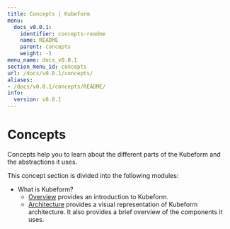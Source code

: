 ```yaml
---
title: Concepts | Kubeform
menu:
  docs_v0.0.1:
    identifier: concepts-readme
    name: README
    parent: concepts
    weight: -1
menu_name: docs_v0.0.1
section_menu_id: concepts
url: /docs/v0.0.1/concepts/
aliases:
- /docs/v0.0.1/concepts/README/
info:
  version: v0.0.1
---
```


# Concepts

Concepts help you to learn about the different parts of the Kubeform and the abstractions it uses.

This concept section is divided into the following modules:

- What is Kubeform?
  - [Overview](/docs/v0.0.1/concepts/what-is-kubeform/overview) provides an introduction to Kubeform.
  - [Architecture](/docs/v0.0.1/concepts/what-is-kubeform/architecture) provides a visual representation of Kubeform architecture. It also provides a brief overview of the components it uses.

